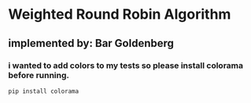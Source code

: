 # Weighted Round Robin Algorithm
## implemented by: Bar Goldenberg
### i wanted to add colors to my tests so please install colorama before running.
``pip install colorama``